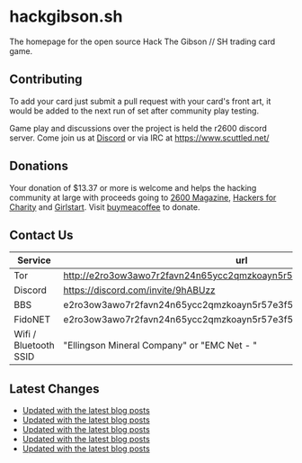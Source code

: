# hackgibson.sh
The homepage for the open source Hack The Gibson // SH trading card game.


## Contributing

To add your card just submit a pull request with your card's front art, it would be added to the next run of set after community play testing.

Game play and discussions over the project is held the r2600 discord server. Come join us at [Discord](https://discord.com/invite/9hABUzz) or via IRC at https://www.scuttled.net/


## Donations

Your donation of $13.37 or more is welcome and helps the hacking community at large with proceeds going to [2600 Magazine](https://2600.com/), [Hackers for Charity](https://hackersforcharity.org) and [Girlstart](https://girlstart.org).  Visit [buymeacoffee](https://www.buymeacoffee.com/hackgibson.sh) to donate.


## Contact Us

Service | url
-|-
Tor | http://e2ro3ow3awo7r2favn24n65ycc2qmzkoayn5r57e3f56nvjwdcgg32ad.onion
Discord | https://discord.com/invite/9hABUzz
BBS | e2ro3ow3awo7r2favn24n65ycc2qmzkoayn5r57e3f56nvjwdcgg32ad.onion:23
FidoNET | e2ro3ow3awo7r2favn24n65ycc2qmzkoayn5r57e3f56nvjwdcgg32ad.onion:24554
Wifi / Bluetooth SSID | "Ellingson Mineral Company" or "EMC Net - <fidonet address>"

## Latest Changes
<!-- BLOG-POST-LIST:START -->
- [Updated with the latest blog posts](https://github.com/DFW2600/hackgibson.sh/commit/5516e91e2699b6e3e1f2d17ed07a7d4de9a7f742)
- [Updated with the latest blog posts](https://github.com/DFW2600/hackgibson.sh/commit/770786016ca02cc39e6477ea63da757e6f731fd3)
- [Updated with the latest blog posts](https://github.com/DFW2600/hackgibson.sh/commit/861d904b36379e824769aa1f3d1d62f4ff4a24b0)
- [Updated with the latest blog posts](https://github.com/DFW2600/hackgibson.sh/commit/6e19c1b7924a3e86d0c3f0991d0c78a5747664f5)
- [Updated with the latest blog posts](https://github.com/DFW2600/hackgibson.sh/commit/523b77605c531523855afd3e01c8da6f76bde2f2)
<!-- BLOG-POST-LIST:END -->
